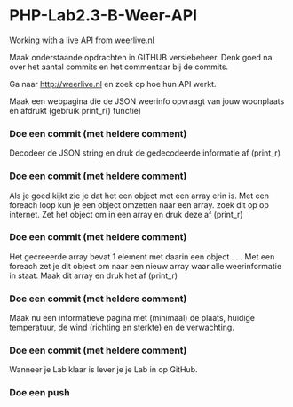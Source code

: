 # PHP-Lab2.3-B-Weer-API
Working with a live API from weerlive.nl

Maak onderstaande opdrachten in GITHUB versiebeheer. Denk goed na over het aantal commits en het commentaar bij de commits.

Ga naar http://weerlive.nl en zoek op hoe hun API werkt.

Maak een webpagina die de JSON weerinfo opvraagt van jouw woonplaats en afdrukt (gebruik print_r() functie)

### Doe een commit (met heldere comment)

Decodeer de JSON string en druk de gedecodeerde informatie af (print_r)

### Doe een commit (met heldere comment)

Als je goed kijkt zie je dat het een object met een array erin is.
Met een foreach loop kun je een object omzetten naar een array. zoek dit op op internet.
Zet het object om in een array en druk deze af (print_r)

### Doe een commit (met heldere comment)

Het gecreeerde array bevat 1 element met daarin een object . . .
Met een foreach zet je dit object om naar een nieuw array waar alle weerinformatie in staat.
Maak dit array en druk het af (print_r)

### Doe een commit (met heldere comment)

Maak nu een informatieve pagina met (minimaal) de plaats, huidige temperatuur, de wind (richting en sterkte) en de verwachting.

### Doe een commit (met heldere comment)

Wanneer je Lab klaar is lever je je Lab in op GitHub.

### Doe een push
